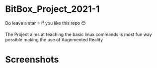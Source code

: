 # BitBox_Project_2021-1     
Do leave a star :star: if you like this repo :blush:     

The Project aims at teaching the basic linux commands is most fun way possible making the use of Augnmented Reality     


# Screenshots
<img scr="Assets\1.png"/>    
<img scr="Assets\2.png"/>    
<img scr="Assets\2.png"/>    
<img scr="Assets\2.png"/>    

